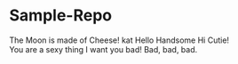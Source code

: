 # Sample-Repo
The Moon is made of Cheese!
kat
Hello Handsome
Hi Cutie!  
You are a sexy thing
I want you bad!
Bad, bad, bad.
